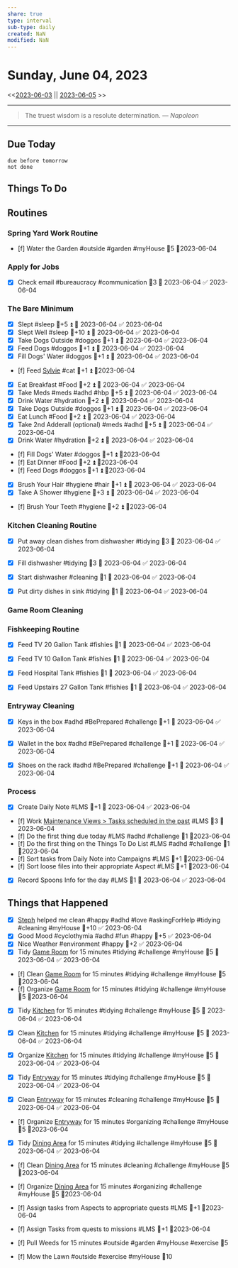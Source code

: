 ```yaml
---
share: true
type: interval
sub-type: daily
created: NaN 
modified: NaN
---
```

# Sunday, June 04, 2023
<<[2023-06-03](./2023-06-03.md) || [2023-06-05](./2023-06-05.md) >>

---

> The truest wisdom is a resolute determination.
> — <cite>Napoleon</cite>

---
## Due Today
```tasks
due before tomorrow
not done
```

## Things To Do
























## Routines
### Spring Yard Work Routine
- [f] Water the Garden #outside #garden #myHouse 🥄5 📆2023-06-04


### Apply for Jobs
- [x] Check email #bureaucracy #communication 🥄3 📅 2023-06-04 ✅ 2023-06-04


### The Bare Minimum
- [x] Slept #sleep 🥄+5 ⏫ 📅 2023-06-04 ✅ 2023-06-04
- [x] Slept Well #sleep 🥄+10 ⏫ 📅 2023-06-04 ✅ 2023-06-04
- [x] Take Dogs Outside  #doggos  🥄+1 ⏫ 📅 2023-06-04 ✅ 2023-06-04
- [x] Feed Dogs #doggos  🥄+1 ⏫ 📅 2023-06-04 ✅ 2023-06-04
- [x] Fill Dogs' Water #doggos  🥄+1 ⏫ 📅 2023-06-04 ✅ 2023-06-04
- [f] Feed [Sylvie](./Sylvie.md) #cat 🥄+1 ⏫  📆2023-06-04
- [x] Eat Breakfast #Food  🥄+2 ⏫ 📅 2023-06-04 ✅ 2023-06-04
- [x] Take Meds  #meds #adhd #hbp 🥄+5 ⏫ 📅 2023-06-04 ✅ 2023-06-04
- [x] Drink Water #hydration 🥄+2 ⏫ 📅 2023-06-04 ✅ 2023-06-04
- [x] Take Dogs Outside  #doggos 🥄+1 ⏫ 📅 2023-06-04 ✅ 2023-06-04
- [x] Eat Lunch #Food  🥄+2 ⏫ 📅 2023-06-04 ✅ 2023-06-04
- [x] Take 2nd Adderall (optional) #meds #adhd  🥄+5 ⏫ 📅 2023-06-04 ✅ 2023-06-04
- [x] Drink Water #hydration   🥄+2 ⏫ 📅 2023-06-04 ✅ 2023-06-04
- [f] Fill Dogs' Water #doggos  🥄+1 ⏫ 📆2023-06-04
- [f] Eat Dinner #Food  🥄+2 ⏫ 📆2023-06-04
- [f] Feed Dogs #doggos  🥄+1 ⏫ 📆2023-06-04
- [x] Brush Your Hair #hygiene #hair 🥄+1 ⏫ 📅 2023-06-04 ✅ 2023-06-04
- [x] Take A Shower #hygiene  🥄+3 ⏫ 📅 2023-06-04 ✅ 2023-06-04
- [f] Brush Your Teeth #hygiene 🥄+2 ⏫ 📆2023-06-04


### Kitchen Cleaning Routine
- [x] Put away clean dishes from dishwasher #tidying 🥄3 📅 2023-06-04 ✅ 2023-06-04
- [x] Fill dishwasher #tidying 🥄3 📅 2023-06-04 ✅ 2023-06-04
- [x] Start dishwasher #cleaning 🥄1 📅 2023-06-04 ✅ 2023-06-04
- [x] Put dirty dishes in sink #tidying 🥄1 📅 2023-06-04 ✅ 2023-06-04


### Game Room Cleaning


### Fishkeeping Routine
- [x] Feed TV 20 Gallon Tank #fishies 🥄1 📅 2023-06-04 ✅ 2023-06-04
- [x] Feed TV 10 Gallon Tank #fishies 🥄1 📅 2023-06-04 ✅ 2023-06-04
- [x] Feed Hospital Tank #fishies 🥄1 📅 2023-06-04 ✅ 2023-06-04
- [x] Feed Upstairs 27 Gallon Tank #fishies 🥄1 📅 2023-06-04 ✅ 2023-06-04


### Entryway Cleaning
- [x] Keys in the box #adhd #BePrepared #challenge 🥄+1 📅 2023-06-04 ✅ 2023-06-04
- [x] Wallet in the box #adhd #BePrepared #challenge 🥄+1 📅 2023-06-04 ✅ 2023-06-04
- [x] Shoes on the rack #adhd #BePrepared #challenge 🥄+1 📅 2023-06-04 ✅ 2023-06-04


### Process
- [x] Create Daily Note #LMS 🥄+1 📅 2023-06-04 ✅ 2023-06-04
- [f] Work [Maintenance Views > Tasks scheduled in the past](./Maintenance%20Views.md#Tasks%20scheduled%20in%20the%20past) #LMS  🥄3 📆2023-06-04
- [f] Do the first thing due today #LMS #adhd #challenge 🥄1 📆2023-06-04
- [f] Do the first thing on the Things To Do List #LMS #adhd #challenge 🥄1 📆2023-06-04
- [f] Sort tasks from Daily Note into Campaigns #LMS 🥄+1   📆2023-06-04
- [f] Sort loose files into their appropriate Aspect  #LMS 🥄+1   📆2023-06-04
- [x] Record Spoons Info for the day #LMS 🥄1 📅 2023-06-04 ✅ 2023-06-04




## Things that Happened
- [x] [Steph](Steph.md) helped me clean #happy #adhd #love #askingForHelp  #tidying #cleaning #myHouse 🥄+10 ✅ 2023-06-04
- [x] Good Mood #cyclothymia #adhd #fun #happy 🥄+5 ✅ 2023-06-04
- [x] Nice Weather #environment #happy 🥄+2 ✅ 2023-06-04
- [x] Tidy [Game Room](./Game%20Room.md) for 15 minutes #tidying #challenge #myHouse 🥄5 📅 2023-06-04 ✅ 2023-06-04
- [f] Clean [Game Room](./Game%20Room.md) for 15 minutes #tidying #challenge #myHouse 🥄5 📆2023-06-04
- [f] Organize [Game Room](./Game%20Room.md) for 15 minutes #tidying #challenge #myHouse 🥄5 📆2023-06-04


- [x] Tidy [Kitchen](./Kitchen.md) for 15 minutes #tidying #challenge #myHouse 🥄5 📅 2023-06-04 ✅ 2023-06-04
- [x] Clean [Kitchen](./Kitchen.md) for 15 minutes #tidying #challenge #myHouse 🥄5 📅 2023-06-04 ✅ 2023-06-04
- [x] Organize [Kitchen](./Kitchen.md) for 15 minutes #tidying #challenge #myHouse 🥄5 📅 2023-06-04 ✅ 2023-06-04



- [x] Tidy [Entryway](./Entryway.md) for 15 minutes #tidying #challenge #myHouse 🥄5 📅 2023-06-04 ✅ 2023-06-04
- [x] Clean [Entryway](./Entryway.md) for 15 minutes #cleaning  #challenge #myHouse 🥄5 📅 2023-06-04 ✅ 2023-06-04
- [f] Organize [Entryway](./Entryway.md) for 15 minutes #organizing  #challenge #myHouse 🥄5 📆2023-06-04


- [x] Tidy [Dining Area](./Dining%20Area.md) for 15 minutes #tidying #challenge #myHouse 🥄5 📅 2023-06-04 ✅ 2023-06-04
- [f] Clean [Dining Area](./Dining%20Area.md) for 15 minutes #cleaning  #challenge #myHouse 🥄5 📆2023-06-04
- [f] Organize [Dining Area](./Dining%20Area.md) for 15 minutes #organizing  #challenge #myHouse 🥄5 📆2023-06-04


- [f] Assign tasks from Aspects to appropriate quests  #LMS 🥄+1   📆2023-06-04
- [f] Assign Tasks from quests to missions  #LMS 🥄+1   📆2023-06-04
- [f] Pull Weeds for 15 minutes #outside #garden #myHouse #exercise 🥄5
- [f] Mow the Lawn #outside #exercise #myHouse 🥄10

